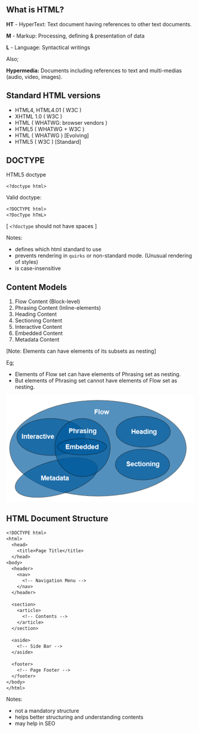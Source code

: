 ## What is HTML?

<b>HT</b> - HyperText: Text document having references to other text documents.

<b>M</b> - Markup: Processing, defining & presentation of data

<b>L</b> - Language: Syntactical writings

Also;

<b>Hypermedia:</b> Documents including references to text and multi-medias (audio, video, images).

## Standard HTML versions

- HTML4, HTML4.01 ( W3C )
- XHTML 1.0 ( W3C )
- HTML ( WHATWG: browser vendors )
- HTML5 ( WHATWG + W3C )
- HTML ( WHATWG ) [Evolving]
- HTML5 ( W3C ) [Standard]

## DOCTYPE

HTML5 doctype

    <?doctype html>

Valid doctype:

    <?DOCTYPE html>
    <?DocType hTmL>

[ `<?doctype` should not have spaces ]

Notes:

- defines which html standard to use
- prevents rendering in `quirks` or non-standard mode. (Unusual rendering of styles)
- is case-insensitive

## Content Models

1. Flow Content (Block-level)
2. Phrasing Content (Inline-elements)
3. Heading Content
4. Sectioning Content
5. Interactive Content
6. Embedded Content
7. Metadata Content

[Note: Elements can have elements of its subsets as nesting]

Eg;

- Elements of Flow set can have elements of Phrasing set as nesting.
- But elements of Phrasing set cannot have elements of Flow set as nesting.

<img src="content-models.png">

## HTML Document Structure

    <!DOCTYPE html>
    <html>
      <head>
        <title>Page Title</title>
      </head>
    <body>
      <header>
        <nav>
          <!-- Navigation Menu -->
        </nav>
      </header>

      <section>
        <article>
          <!-- Contents -->
        </article>
      </section>

      <aside>
        <!-- Side Bar -->
      </aside>

      <footer>
        <!-- Page Footer -->
      </footer>
    </body>
    </html>

Notes:

- not a mandatory structure
- helps better structuring and understanding contents
- may help in SEO

